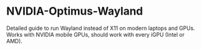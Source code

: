 # NVIDIA-Optimus-Wayland
Detailed guide to run Wayland instead of X11 on modern laptops and GPUs. Works with NVIDIA mobile GPUs, should work with every iGPU (Intel or AMD).
